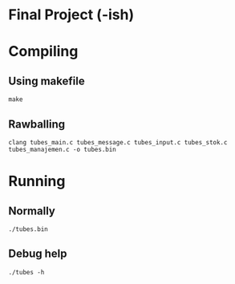 # Final Project (-ish)

# Compiling
## Using makefile
```
make
```
## Rawballing
```
clang tubes_main.c tubes_message.c tubes_input.c tubes_stok.c tubes_manajemen.c -o tubes.bin
```
# Running
## Normally
```
./tubes.bin
```
## Debug help
```
./tubes -h
```

